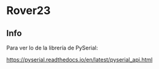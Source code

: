 # Rover23

## Info
Para ver lo de la librería de PySerial:

https://pyserial.readthedocs.io/en/latest/pyserial_api.html
